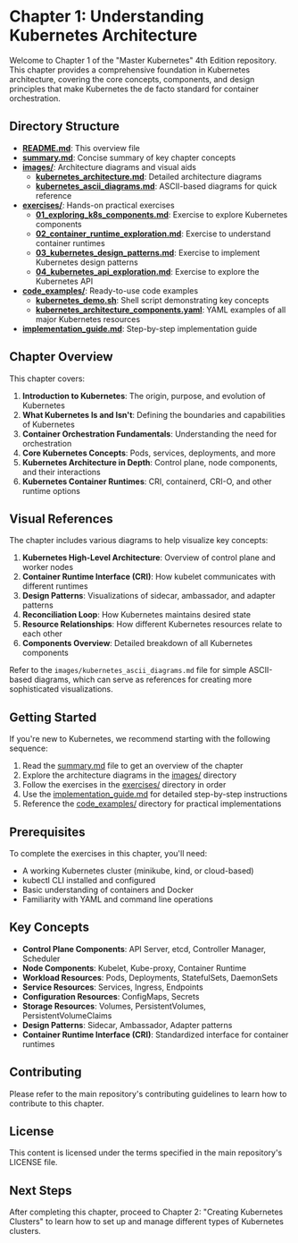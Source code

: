 # Chapter 1: Understanding Kubernetes Architecture

Welcome to Chapter 1 of the "Master Kubernetes" 4th Edition repository. This chapter provides a comprehensive foundation in Kubernetes architecture, covering the core concepts, components, and design principles that make Kubernetes the de facto standard for container orchestration.

## Directory Structure

- **[README.md](./README.md)**: This overview file
- **[summary.md](./summary.md)**: Concise summary of key chapter concepts
- **[images/](./images/)**: Architecture diagrams and visual aids
  - **[kubernetes_architecture.md](./images/kubernetes_architecture.md)**: Detailed architecture diagrams
  - **[kubernetes_ascii_diagrams.md](./images/kubernetes_ascii_diagrams.md)**: ASCII-based diagrams for quick reference
- **[exercises/](./exercises/)**: Hands-on practical exercises
  - **[01_exploring_k8s_components.md](./exercises/01_exploring_k8s_components.md)**: Exercise to explore Kubernetes components
  - **[02_container_runtime_exploration.md](./exercises/02_container_runtime_exploration.md)**: Exercise to understand container runtimes
  - **[03_kubernetes_design_patterns.md](./exercises/03_kubernetes_design_patterns.md)**: Exercise to implement Kubernetes design patterns
  - **[04_kubernetes_api_exploration.md](./exercises/04_kubernetes_api_exploration.md)**: Exercise to explore the Kubernetes API
- **[code_examples/](./code_examples/)**: Ready-to-use code examples
  - **[kubernetes_demo.sh](./code_examples/kubernetes_demo.sh)**: Shell script demonstrating key concepts
  - **[kubernetes_architecture_components.yaml](./code_examples/kubernetes_architecture_components.yaml)**: YAML examples of all major Kubernetes resources
- **[implementation_guide.md](./implementation_guide.md)**: Step-by-step implementation guide

## Chapter Overview

This chapter covers:

1. **Introduction to Kubernetes**: The origin, purpose, and evolution of Kubernetes
2. **What Kubernetes Is and Isn't**: Defining the boundaries and capabilities of Kubernetes
3. **Container Orchestration Fundamentals**: Understanding the need for orchestration
4. **Core Kubernetes Concepts**: Pods, services, deployments, and more
5. **Kubernetes Architecture in Depth**: Control plane, node components, and their interactions
6. **Kubernetes Container Runtimes**: CRI, containerd, CRI-O, and other runtime options

## Visual References

The chapter includes various diagrams to help visualize key concepts:

1. **Kubernetes High-Level Architecture**: Overview of control plane and worker nodes
2. **Container Runtime Interface (CRI)**: How kubelet communicates with different runtimes
3. **Design Patterns**: Visualizations of sidecar, ambassador, and adapter patterns
4. **Reconciliation Loop**: How Kubernetes maintains desired state
5. **Resource Relationships**: How different Kubernetes resources relate to each other
6. **Components Overview**: Detailed breakdown of all Kubernetes components

Refer to the `images/kubernetes_ascii_diagrams.md` file for simple ASCII-based diagrams, which can serve as references for creating more sophisticated visualizations.

## Getting Started

If you're new to Kubernetes, we recommend starting with the following sequence:

1. Read the [summary.md](./summary.md) file to get an overview of the chapter
2. Explore the architecture diagrams in the [images/](./images/) directory
3. Follow the exercises in the [exercises/](./exercises/) directory in order
4. Use the [implementation_guide.md](./implementation_guide.md) for detailed step-by-step instructions
5. Reference the [code_examples/](./code_examples/) directory for practical implementations

## Prerequisites

To complete the exercises in this chapter, you'll need:

- A working Kubernetes cluster (minikube, kind, or cloud-based)
- kubectl CLI installed and configured
- Basic understanding of containers and Docker
- Familiarity with YAML and command line operations

## Key Concepts

- **Control Plane Components**: API Server, etcd, Controller Manager, Scheduler
- **Node Components**: Kubelet, Kube-proxy, Container Runtime
- **Workload Resources**: Pods, Deployments, StatefulSets, DaemonSets
- **Service Resources**: Services, Ingress, Endpoints
- **Configuration Resources**: ConfigMaps, Secrets
- **Storage Resources**: Volumes, PersistentVolumes, PersistentVolumeClaims
- **Design Patterns**: Sidecar, Ambassador, Adapter patterns
- **Container Runtime Interface (CRI)**: Standardized interface for container runtimes

## Contributing

Please refer to the main repository's contributing guidelines to learn how to contribute to this chapter.

## License

This content is licensed under the terms specified in the main repository's LICENSE file.

## Next Steps

After completing this chapter, proceed to Chapter 2: "Creating Kubernetes Clusters" to learn how to set up and manage different types of Kubernetes clusters.
